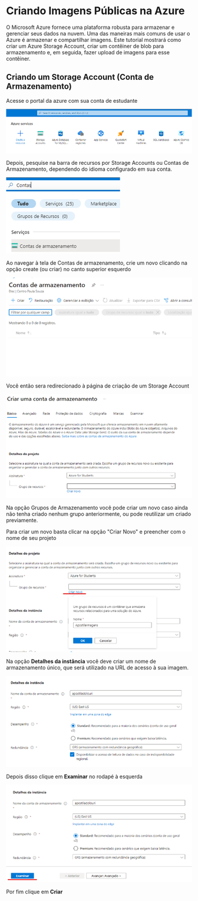 # Criando Imagens Públicas na Azure

O Microsoft Azure fornece uma plataforma robusta para armazenar e gerenciar seus dados na nuvem. Uma das maneiras mais comuns de usar o Azure é armazenar e compartilhar imagens. Este tutorial mostrará como criar um Azure Storage Account, criar um contêiner de blob para armazenamento e, em seguida, fazer upload de imagens para esse contêiner. 

## Criando um Storage Account (Conta de Armazenamento)

Acesse o portal da azure com sua conta de estudante

![Alt text](image.png)

Depois, pesquise na barra de recursos por Storage Accounts ou Contas de Armazenamento, dependendo do idioma configurado em sua conta.

![Alt text](image-4.png)

Ao navegar à tela de Contas de armazenamento, crie um novo clicando na opção create (ou criar) no canto superior esquerdo

![Alt text](image-3.png)

Você então sera redirecionado à página de criação de um Storage Account

![Alt text](image-5.png)

Na opção Grupos de Armazenamento você pode criar um novo caso ainda não tenha criado nenhum grupo anteriormente, ou pode reutilizar um criado previamente.

Para criar um novo basta clicar na opção "Criar Novo" e preencher com o nome de seu projeto

![Alt text](image-6.png)

Na opção **Detalhes da instância** você deve criar um nome de armazenamento único, que será utilizado na URL de acesso à sua imagem.

![Alt text](image-7.png)

Depois disso clique em **Examinar** no rodapé à esquerda

![Alt text](image-8.png)

Por fim clique em **Criar**